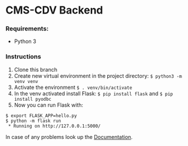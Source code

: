 # CMS-CDV Backend

### Requirements:

- Python 3


### Instructions

1. Clone this branch
2. Create new virtual environment in the project directory:
`$ python3 -m venv venv`
3. Activate the environment
`$ . venv/bin/activate`
4. In the venv activated install Flask:
`$ pip install flask`
and
`$ pip install pyodbc`
5. Now you can run Flask with:
```
$ export FLASK_APP=hello.py
$ python -m flask run
 * Running on http://127.0.0.1:5000/
```

In case of any problems look up the [Documentation](https://flask.palletsprojects.com/en/1.1.x/quickstart/).